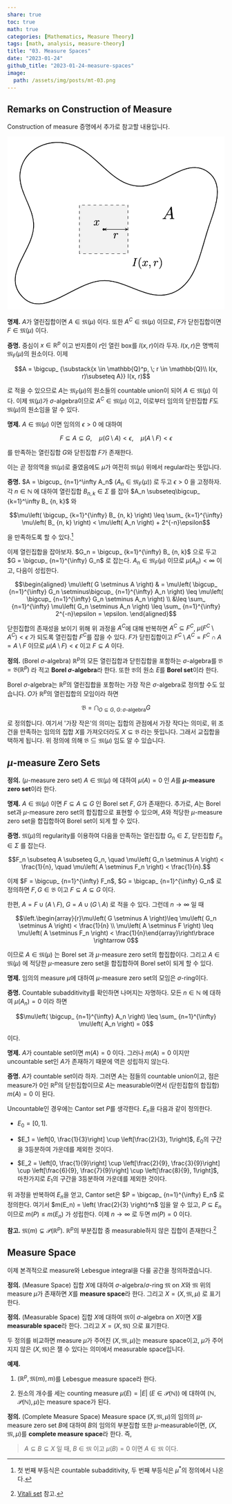 ```yaml
---
share: true
toc: true
math: true
categories: [Mathematics, Measure Theory]
tags: [math, analysis, measure-theory]
title: "03. Measure Spaces"
date: "2023-01-24"
github_title: "2023-01-24-measure-spaces"
image:
  path: /assets/img/posts/mt-03.png
---
```


## Remarks on Construction of Measure

Construction of measure 증명에서 추가로 참고할 내용입니다.

![mt-03.png](../../../assets/img/posts/mt-03.png)

**명제.** $A$가 열린집합이면 $A \in \mathfrak{M}(\mu)$ 이다. 또한 $A^C \in \mathfrak{M}(\mu)$ 이므로, $F$가 닫힌집합이면 $F \in \mathfrak{M}(\mu)$ 이다.

**증명.** 중심이 $x\in \mathbb{R}^p$ 이고 반지름이 $r$인 열린 box를 $I(x, r)$이라 두자. $I(x, r)$은 명백히 $\mathfrak{M} _ F(\mu)$의 원소이다. 이제

$$A = \bigcup_ {\substack{x \in \mathbb{Q}^p, \; r \in \mathbb{Q}\\ I(x, r)\subseteq A}} I(x, r)$$

로 적을 수 있으므로 $A$는 $\mathfrak{M} _ F(\mu)$의 원소들의 countable union이 되어 $A \in \mathfrak{M}(\mu)$ 이다. 이제 $\mathfrak{M}(\mu)$가 $\sigma$-algebra이므로 $A^C\in \mathfrak{M}(\mu)$ 이고, 이로부터 임의의 닫힌집합 $F$도 $\mathfrak{M}(\mu)$의 원소임을 알 수 있다.

**명제.** $A \in \mathfrak{M}(\mu)$ 이면 임의의 $\epsilon > 0$ 에 대하여

$$F \subseteq A \subseteq G, \quad \mu\left( G \setminus A \right) < \epsilon, \quad \mu\left( A \setminus F \right) < \epsilon$$

를 만족하는 열린집합 $G$와 닫힌집합 $F$가 존재한다.

이는 곧 정의역을 $\mathfrak{M}(\mu)$로 줄였음에도 $\mu$가 여전히 $\mathfrak{M}(\mu)$ 위에서 regular라는 뜻입니다.

**증명.** $A = \bigcup_ {n=1}^\infty A_n$ ($A_n \in \mathfrak{M} _ F(\mu)$) 로 두고 $\epsilon > 0$ 을 고정하자. 각 $n \in \mathbb{N}$ 에 대하여 열린집합 $B_ {n, k} \in \Sigma$ 를 잡아 $A_n \subseteq\bigcup_ {k=1}^\infty B_ {n, k}$ 와

$$\mu\left( \bigcup_ {k=1}^{\infty} B_ {n, k} \right) \leq \sum_ {k=1}^{\infty} \mu\left( B_ {n, k} \right) < \mu\left( A_n \right) + 2^{-n}\epsilon$$

을 만족하도록 할 수 있다.[^1]

이제 열린집합을 잡아보자. $G_n = \bigcup_ {k=1}^{\infty} B_ {n, k}$ 으로 두고 $G = \bigcup_ {n=1}^{\infty} G_n$ 로 잡는다. $A_n \in \mathfrak{M} _ F(\mu)$ 이므로 $\mu\left( A_n \right) < \infty$ 이고, 다음이 성립한다.

$$\begin{aligned}        \mu\left( G \setminus A \right) & = \mu\left( \bigcup_ {n=1}^{\infty} G_n \setminus\bigcup_ {n=1}^{\infty} A_n \right) \leq \mu\left( \bigcup_ {n=1}^{\infty} G_n \setminus A_n \right) \\ &\leq \sum_ {n=1}^{\infty} \mu\left( G_n \setminus A_n \right) \leq \sum_ {n=1}^{\infty} 2^{-n}\epsilon = \epsilon.    \end{aligned}$$

닫힌집합의 존재성을 보이기 위해 위 과정을 $A^C$에 대해 반복하면 $A^C \subseteq F^C$, $\mu\left( F^C \setminus A^C \right) < \epsilon$ 가 되도록 열린집합 $F^C$를 잡을 수 있다. $F$가 닫힌집합이고 $F^C \setminus A^C = F^C \cap A = A\setminus F$ 이므로 $\mu\left( A \setminus F \right) < \epsilon$ 이고 $F\subseteq A$ 이다.

**정의.** (Borel $\sigma$-algebra) $\mathbb{R}^p$의 모든 열린집합과 닫힌집합을 포함하는 $\sigma$-algebra를 $\mathfrak{B} = \mathfrak{B}(\mathbb{R}^p)$ 라 적고 **Borel $\sigma$-algebra**라 한다. 또한 $\mathfrak{B}$의 원소 $E$를 **Borel set**이라 한다.

Borel $\sigma$-algebra는 $\mathbb{R}^p$의 열린집합을 포함하는 가장 작은 $\sigma$-algebra로 정의할 수도 있습니다. $O$가 $\mathbb{R}^p$의 열린집합의 모임이라 하면

$$\mathfrak{B} = \bigcap_ {O \subseteq G,\;G:\, \sigma\text{-algebra}} G$$

로 정의합니다. 여기서 '가장 작은'의 의미는 집합의 관점에서 가장 작다는 의미로, 위 조건을 만족하는 임의의 집합 $X$를 가져오더라도 $X \subseteq\mathfrak{B}$ 라는 뜻입니다. 그래서 교집합을 택하게 됩니다. 위 정의에 의해 $\mathfrak{B} \subseteq\mathfrak{M}(\mu)$ 임도 알 수 있습니다.

## $\mu$-measure Zero Sets

**정의.** ($\mu$-measure zero set) $A \in \mathfrak{M}(\mu)$ 에 대하여 $\mu(A) = 0$ 인 $A$를 **$\mu$-measure zero set**이라 한다.

**명제.** $A \in \mathfrak{M}(\mu)$ 이면 $F \subseteq A \subseteq G$ 인 Borel set $F$, $G$가 존재한다. 추가로, $A$는 Borel set과 $\mu$-measure zero set의 합집합으로 표현할 수 있으며, $A$와 적당한 $\mu$-measure zero set을 합집합하여 Borel set이 되게 할 수 있다.

**증명.** $\mathfrak{M}(\mu)$의 regularity를 이용하여 다음을 만족하는 열린집합 $G_n \in \Sigma$, 닫힌집합 $F_n \in \Sigma$ 를 잡는다.

$$F_n \subseteq A \subseteq G_n, \quad \mu\left( G_n \setminus A \right) < \frac{1}{n}, \quad \mu\left( A \setminus F_n \right) < \frac{1}{n}.$$

이제 $F = \bigcup_ {n=1}^{\infty} F_n$, $G = \bigcap_ {n=1}^{\infty} G_n$ 로 정의하면 $F, G \in \mathfrak{B}$ 이고 $F \subseteq A \subseteq G$ 이다.

한편, $A = F \cup (A \setminus F)$, $G = A \cup (G \setminus A)$ 로 적을 수 있다. 그런데 $n \rightarrow\infty$ 일 때

$$\left.\begin{array}{r}\mu\left( G \setminus A \right)\leq \mu\left( G_n \setminus A \right) < \frac{1}{n} \\        \mu\left( A \setminus F \right) \leq \mu\left( A \setminus F_n \right) < \frac{1}{n}\end{array}\right\rbrace    \rightarrow 0$$

이므로 $A \in \mathfrak{M}(\mu)$ 는 Borel set 과 $\mu$-measure zero set의 합집합이다. 그리고 $A \in \mathfrak{M}(\mu)$ 에 적당한 $\mu$-measure zero set을 합집합하여 Borel set이 되게 할 수 있다.

**명제.** 임의의 measure $\mu$에 대하여 $\mu$-measure zero set의 모임은 $\sigma$-ring이다.

**증명.** Countable subadditivity를 확인하면 나머지는 자명하다. 모든 $n\in \mathbb{N}$ 에 대하여 $\mu\left( A_n \right) = 0$ 이라 하면

$$\mu\left( \bigcup_ {n=1}^{\infty} A_n \right) \leq \sum_ {n=1}^{\infty} \mu\left( A_n \right) = 0$$

이다.

**명제.** $A$가 countable set이면 $m(A) = 0$ 이다. 그러나 $m(A) = 0$ 이지만 uncountable set인 $A$가 존재하기 때문에 역은 성립하지 않는다.

**증명.** $A$가 countable set이라 하자. 그러면 $A$는 점들의 countable union이고, 점은 measure가 0인 $\mathbb{R}^p$의 닫힌집합이므로 $A$는 measurable이면서 (닫힌집합의 합집합) $m(A) = 0$ 이 된다.

Uncountable인 경우에는 Cantor set $P$를 생각한다. $E_n$을 다음과 같이 정의한다.

- $E_0 = [0, 1]$.

- $E_1 = \left[0, \frac{1}{3}\right] \cup \left[\frac{2}{3}, 1\right]$, $E_0$의 구간을 3등분하여 가운데를 제외한 것이다.

- $E_2 = \left[0, \frac{1}{9}\right] \cup \left[\frac{2}{9}, \frac{3}{9}\right] \cup \left[\frac{6}{9}, \frac{7}{9}\right] \cup \left[\frac{8}{9}, 1\right]$, 마찬가지로 $E_1$의 구간을 3등분하여 가운데를 제외한 것이다.

위 과정을 반복하여 $E_n$을 얻고, Cantor set은 $P = \bigcap_ {n=1}^{\infty} E_n$ 로 정의한다. 여기서 $m(E_n) = \left( \frac{2}{3} \right)^n$ 임을 알 수 있고, $P \subseteq E_n$ 이므로 $m(P)\leq m(E_n)$ 가 성립한다. 이제 $n \rightarrow\infty$ 로 두면 $m(P) = 0$ 이다.

**참고.** $\mathfrak{M}(m) \subsetneq \mathcal{P}(\mathbb{R}^p)$. $\mathbb{R}^p$의 부분집합 중 measurable하지 않은 집합이 존재한다.[^2]

## Measure Space

이제 본격적으로 measure와 Lebesgue integral을 다룰 공간을 정의하겠습니다.

**정의.** (Measure Space) 집합 $X$에 대하여 $\sigma$-algebra/$\sigma$-ring $\mathfrak{M}$ on $X$와 $\mathfrak{M}$ 위의 measure $\mu$가 존재하면 $X$를 **measure space**라 한다. 그리고 $X = (X, \mathfrak{M}, \mu)$ 로 표기한다.

**정의.** (Measurable Space) 집합 $X$에 대하여 $\mathfrak{M}$이 $\sigma$-algebra on $X$이면 $X$를 **measurable space**라 한다. 그리고 $X = (X, \mathfrak{M})$ 으로 표기한다.

두 정의를 비교하면 measure $\mu$가 주어진 $(X, \mathfrak{M}, \mu)$는 measure space이고, $\mu$가 주어지지 않은 $(X, \mathfrak{M})$은 잴 수 있다는 의미에서 measurable space입니다.

**예제.**

1. $(\mathbb{R}^p, \mathfrak{M}(m), m)$를 Lebesgue measure space라 한다.

2. 원소의 개수를 세는 counting measure $\mu(E) = \lvert E \rvert$ ($E \in \mathcal{P}(\mathbb{N})$) 에 대하여 $(\mathbb{N}, \mathcal{P}(\mathbb{N}), \mu)$는 measure space가 된다.

**정의.** (Complete Measure Space) Measure space $(X, \mathfrak{M}, \mu)$의 임의의 $\mu$-measure zero set $B$에 대하여 $B$의 임의의 부분집합 또한 $\mu$-measurable이면, $(X, \mathfrak{M}, \mu)$를 **complete measure space**라 한다. 즉,

> $A \subseteq B \subseteq X$ 일 때, $B \in \mathfrak{M}$ 이고 $\mu(B) = 0$ 이면 $A \in \mathfrak{M}$ 이다.

[^1]: 첫 번째 부등식은 countable subadditivity, 두 번째 부등식은 $\mu^\ast$의 정의에서 나온다.

[^2]: [Vitali set](https://en.wikipedia.org/wiki/Vitali_set) 참고.
